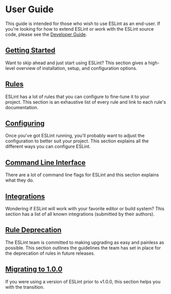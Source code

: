 # User Guide

This guide is intended for those who wish to use ESLint as an end-user. If you're looking for how to extend ESLint or work with the ESLint source code, please see the [Developer Guide](../developer-guide).

## [Getting Started](getting-started.md)

Want to skip ahead and just start using ESLint? This section gives a high-level overview of installation, setup, and configuration options.

## [Rules](../rules)

ESLint has a lot of rules that you can configure to fine-tune it to your project. This section is an exhaustive list of every rule and link to each rule's documentation.

## [Configuring](configuring.md)

Once you've got ESLint running, you'll probably want to adjust the configuration to better suit your project. This section explains all the different ways you can configure ESLint.

## [Command Line Interface](command-line-interface.md)

There are a lot of command line flags for ESLint and this section explains what they do.

## [Integrations](integrations.md)

Wondering if ESLint will work with your favorite editor or build system? This section has a list of all known integrations (submitted by their authors).

## [Rule Deprecation](rule-deprecation.md)

The ESLint team is committed to making upgrading as easy and painless as possible. This section outlines the guidelines the team has set in place for the deprecation of rules in future releases.

## [Migrating to 1.0.0](migrating-to-1.0.0.md)

If you were using a version of ESLint prior to v1.0.0, this section helps you with the transition.
